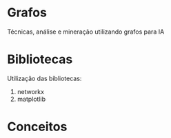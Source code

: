 # Grafos
Técnicas, análise e mineração utilizando grafos para IA

# Bibliotecas

Utilização das bibliotecas:
1. networkx
2. matplotlib

# Conceitos

